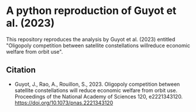 # A python reproduction of Guyot et al. (2023) 

This repository reproduces the analysis by Guyot et al. (2023) entitled  "Oligopoly competition between satellite constellations willreduce economic welfare from orbit use".

Citation
---------

- Guyot, J., Rao, A., Rouillon, S., 2023. Oligopoly competition between satellite constellations will reduce economic welfare from orbit use. Proceedings of the National Academy of Sciences 120, e2221343120. https://doi.org/10.1073/pnas.2221343120
